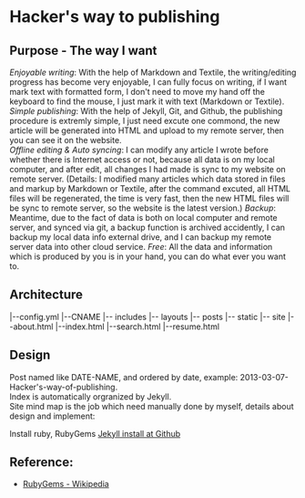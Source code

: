 Hacker's way to publishing
==========================

Purpose - The way I want
-------------------------
_Enjoyable writing_: With the help of Markdown and Textile, the writing/editing progress has become very enjoyable, I can fully focus on writing, if I want mark text with formatted form, I don't need to move my hand off the keyboard to find the mouse, I just mark it with text (Markdown or Textile).  
_Simple publishing_: With the help of Jekyll, Git, and Github, the publishing procedure is extremly simple, I just need excute one commond, the new article will be generated into HTML and upload to my remote server, then you can see it on the website.  
_Offline editing & Auto syncing_: I can modify any article I wrote before whether there is Internet access or not, because all data is on my local computer, and after edit, all changes I had made is sync to my website on remote server. (Details: I modified many articles which data stored in files and markup by Markdown or Textile, after the command excuted, all HTML files will be regenerated, the time is very fast, then the new HTML files will be sync to remote server, so the website is the latest version.) 
_Backup_: Meantime, due to the fact of data is both on local computer and remote server, and synced via git, a backup function is archived accidently, I can backup my local data info external drive, and I can  backup my remote server data into other cloud service. 
_Free_: All the data and information which is produced by you is in your hand, you can do what ever you want to.

Architecture
------------
|--config.yml
|--CNAME
|-- includes
|-- layouts
|-- posts
|-- static
|-- site
|--about.html
|--index.html
|--search.html
|--resume.html

Design
------------
Post named like DATE-NAME, and ordered by date, example: 2013-03-07-Hacker's-way-of-publishing.  
Index is automatically orgranized by Jekyll.  
Site mind map is the job which need manually done by myself, details about design and implement:  


Install ruby, RubyGems
[Jekyll install at Github](https://github.com/mojombo/jekyll/wiki/install)

Reference:
----------
* [RubyGems - Wikipedia](http://en.wikipedia.org/wiki/RubyGems)

